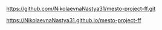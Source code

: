 
https://github.com/NikolaevnaNastya31/mesto-project-ff.git

https://NikolaevnaNastya31.github.io/mesto-project-ff